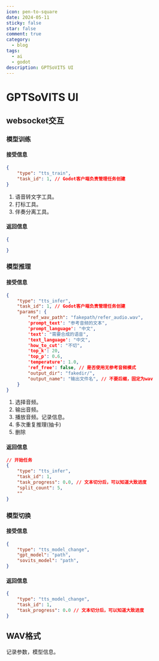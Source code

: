 ```yaml
---
icon: pen-to-square
date: 2024-05-11
sticky: false
star: false
comment: true
category:
  - blog
tags:
  - ai
  - godot
description: GPTSoVITS UI
---
```

# GPTSoVITS UI
## websocket交互
### 模型训练
#### 接受信息
```json
{
	"type": "tts_train",
	"task_id": 1, // Godot客户端负责管理任务创建
}
```
1. 语音转文字工具。
2. 打标工具。
3. 伴奏分离工具。
#### 返回信息
```json
{

}
```

### 模型推理
#### 接受信息
```json
{
	"type": "tts_infer",
	"task_id": 1, // Godot客户端负责管理任务创建
	"params": {
		"ref_wav_path": "fakepath/refer_audio.wav", 
		'prompt_text': "参考音频的文本", 
		'prompt_language': "中文", 
		'text': "需要合成的语音", 
		'text_language': "中文", 
		'how_to_cut': "不切", 
		'top_k': 20, 
		'top_p': 0.6, 
		'temperature': 1.0, 
		'ref_free': false, // 是否使用无参考音频模式
		"output_dir": "fakedir/",
		"output_name": "输出文件名", // 不要后缀，固定为wav
	}
}
```

1. 选择音频。
2. 输出音频。
3. 播放音频。记录信息。
4. 多次重复推理(抽卡)
5. 删除

#### 返回信息
```json
// 开始任务
{
	"type": "tts_infer",
	"task_id": 1,
	"task_progress": 0.0, // 文本切分后，可以知道大致进度
	"split_count": 5,
	""
}
```

### 模型切换
#### 接受信息
```json
{
	"type": "tts_model_change",
	"gpt_model": "path",
	"sovits_model": "path",
}
```

#### 返回信息

```json
{
	"type": "tts_model_change",
	"task_id": 1,
	"task_progress": 0.0 // 文本切分后，可以知道大致进度
}
```
## WAV格式
记录参数，模型信息。





